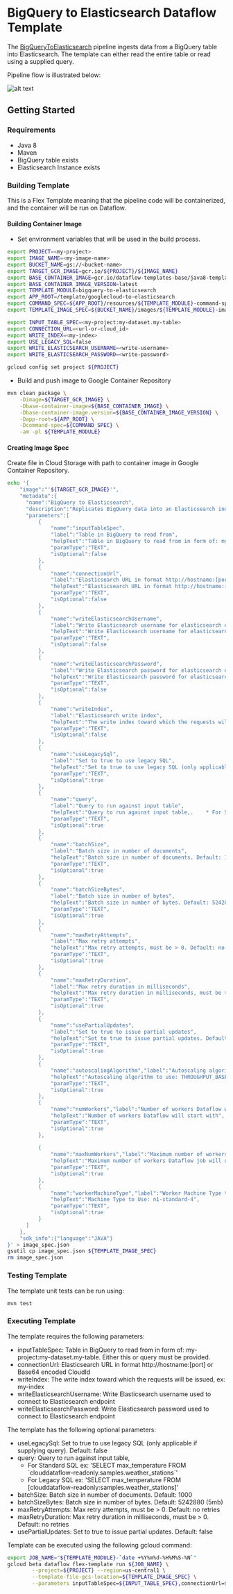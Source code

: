 # BigQuery to Elasticsearch Dataflow Template

The [BigQueryToElasticsearch](../../src/main/java/com/google/cloud/teleport/v2/elasticsearch/templates/BigQueryToElasticsearch.java) pipeline ingests
data from a BigQuery table into Elasticsearch. The template can either read the entire table or read using a supplied query.

Pipeline flow is illustrated below:

![alt text](../img/bigquery-to-elasticsearch-dataflow.png "BigQuery to Elasticsearch pipeline flow")

## Getting Started

### Requirements
* Java 8
* Maven
* BigQuery table exists
* Elasticsearch Instance exists

### Building Template
This is a Flex Template meaning that the pipeline code will be containerized, and the container will be
run on Dataflow.

#### Building Container Image
* Set environment variables that will be used in the build process.
```sh
export PROJECT=<my-project>
export IMAGE_NAME=<my-image-name>
export BUCKET_NAME=gs://<bucket-name>
export TARGET_GCR_IMAGE=gcr.io/${PROJECT}/${IMAGE_NAME}
export BASE_CONTAINER_IMAGE=gcr.io/dataflow-templates-base/java8-template-launcher-base
export BASE_CONTAINER_IMAGE_VERSION=latest
export TEMPLATE_MODULE=bigquery-to-elasticsearch
export APP_ROOT=/template/googlecloud-to-elasticsearch
export COMMAND_SPEC=${APP_ROOT}/resources/${TEMPLATE_MODULE}-command-spec.json
export TEMPLATE_IMAGE_SPEC=${BUCKET_NAME}/images/${TEMPLATE_MODULE}-image-spec.json

export INPUT_TABLE_SPEC=<my-project:my-dataset.my-table>
export CONNECTION_URL=<url-or-cloud_id>
export WRITE_INDEX=<my-index>
export USE_LEGACY_SQL=false
export WRITE_ELASTICSEARCH_USERNAME=<write-username>
export WRITE_ELASTICSEARCH_PASSWORD=<write-password>

gcloud config set project ${PROJECT}
```
* Build and push image to Google Container Repository
```sh
mvn clean package \
    -Dimage=${TARGET_GCR_IMAGE} \
    -Dbase-container-image=${BASE_CONTAINER_IMAGE} \
    -Dbase-container-image.version=${BASE_CONTAINER_IMAGE_VERSION} \
    -Dapp-root=${APP_ROOT} \
    -Dcommand-spec=${COMMAND_SPEC} \
    -am -pl ${TEMPLATE_MODULE}
```

#### Creating Image Spec

Create file in Cloud Storage with path to container image in Google Container Repository.
```sh
echo '{
    "image":"'${TARGET_GCR_IMAGE}'",
    "metadata":{
      "name":"BigQuery to Elasticsearch",
      "description":"Replicates BigQuery data into an Elasticsearch index",
      "parameters":[
          {
              "name":"inputTableSpec",
              "label":"Table in BigQuery to read from",
              "helpText":"Table in BigQuery to read from in form of: my-project:my-dataset.my-table. Either this or query must be provided.",
              "paramType":"TEXT",
              "isOptional":false
          },
          {
              "name":"connectionUrl",
              "label":"Elasticsearch URL in format http://hostname:[port] or Base64 encoded CloudId",
              "helpText":"Elasticsearch URL in format http://hostname:[port] or Base64 encoded CloudId",
              "paramType":"TEXT",
              "isOptional":false
          },
          {
              "name":"writeElasticsearchUsername",
              "label":"Write Elasticsearch username for elasticsearch endpoint",
              "helpText":"Write Elasticsearch username for elasticsearch endpoint",
              "paramType":"TEXT",
              "isOptional":false
          },
          {
              "name":"writeElasticsearchPassword",
              "label":"Write Elasticsearch password for elasticsearch endpoint",
              "helpText":"Write Elasticsearch password for elasticsearch endpoint",
              "paramType":"TEXT",
              "isOptional":false
          },
          {
              "name":"writeIndex",
              "label":"Elasticsearch write index",
              "helpText":"The write index toward which the requests will be issued, ex: my-index",
              "paramType":"TEXT",
              "isOptional":false
          },
          {
              "name":"useLegacySql",
              "label":"Set to true to use legacy SQL",
              "helpText":"Set to true to use legacy SQL (only applicable if supplying query). Default: false",
              "paramType":"TEXT",
              "isOptional":true
          },
          {
              "name":"query",
              "label":"Query to run against input table",
              "helpText":"Query to run against input table,.    * For Standard SQL  ex: 'SELECT max_temperature FROM \`clouddataflow-readonly.samples.weather_stations\`'.    * For Legacy SQL ex: 'SELECT max_temperature FROM [clouddataflow-readonly:samples.weather_stations]'",
              "paramType":"TEXT",
              "isOptional":true
          },
          {
              "name":"batchSize",
              "label":"Batch size in number of documents",
              "helpText":"Batch size in number of documents. Default: 1000",
              "paramType":"TEXT",
              "isOptional":true
          },
          {
              "name":"batchSizeBytes",
              "label":"Batch size in number of bytes",
              "helpText":"Batch size in number of bytes. Default: 5242880 (5mb)",
              "paramType":"TEXT",
              "isOptional":true
          },
          {
              "name":"maxRetryAttempts",
              "label":"Max retry attempts",
              "helpText":"Max retry attempts, must be > 0. Default: no retries",
              "paramType":"TEXT",
              "isOptional":true
          },
          {
              "name":"maxRetryDuration",
              "label":"Max retry duration in milliseconds",
              "helpText":"Max retry duration in milliseconds, must be > 0. Default: no retries",
              "paramType":"TEXT",
              "isOptional":true
          },
          {
              "name":"usePartialUpdates",
              "label":"Set to true to issue partial updates",
              "helpText":"Set to true to issue partial updates. Default: false",
              "paramType":"TEXT",
              "isOptional":true
          },
          {
              "name":"autoscalingAlgorithm","label":"Autoscaling algorithm to use",
              "helpText":"Autoscaling algorithm to use: THROUGHPUT_BASED",
              "paramType":"TEXT",
              "isOptional":true
          },
          {
              "name":"numWorkers","label":"Number of workers Dataflow will start with",
              "helpText":"Number of workers Dataflow will start with",
              "paramType":"TEXT",
              "isOptional":true
          },
  
          {
              "name":"maxNumWorkers","label":"Maximum number of workers Dataflow job will use",
              "helpText":"Maximum number of workers Dataflow job will use",
              "paramType":"TEXT",
              "isOptional":true
          },
          {
              "name":"workerMachineType","label":"Worker Machine Type to use in Dataflow Job",
              "helpText":"Machine Type to Use: n1-standard-4",
              "paramType":"TEXT",
              "isOptional":true
          }
      ]
    },
    "sdk_info":{"language":"JAVA"}
}' > image_spec.json
gsutil cp image_spec.json ${TEMPLATE_IMAGE_SPEC}
rm image_spec.json
```

### Testing Template

The template unit tests can be run using:
```sh
mvn test
```

### Executing Template

The template requires the following parameters:
* inputTableSpec: Table in BigQuery to read from in form of: my-project:my-dataset.my-table. Either this or query must be provided.
* connectionUrl: Elasticsearch URL in format http://hostname:[port] or Base64 encoded CloudId
* writeIndex: The write index toward which the requests will be issued, ex: my-index
* writeElasticsearchUsername: Write Elasticsearch username used to connect to Elasticsearch endpoint
* writeElasticsearchPassword: Write Elasticsearch password used to connect to Elasticsearch endpoint

The template has the following optional parameters:
* useLegacySql: Set to true to use legacy SQL (only applicable if supplying query). Default: false
* query: Query to run against input table,
    * For Standard SQL  ex: 'SELECT max_temperature FROM \`clouddataflow-readonly.samples.weather_stations\`'
    * For Legacy SQL ex: 'SELECT max_temperature FROM [clouddataflow-readonly:samples.weather_stations]'
* batchSize: Batch size in number of documents. Default: 1000
* batchSizeBytes: Batch size in number of bytes. Default: 5242880 (5mb)
* maxRetryAttempts: Max retry attempts, must be > 0. Default: no retries
* maxRetryDuration: Max retry duration in milliseconds, must be > 0. Default: no retries
* usePartialUpdates: Set to true to issue partial updates. Default: false

Template can be executed using the following gcloud command:
```sh
export JOB_NAME="${TEMPLATE_MODULE}-`date +%Y%m%d-%H%M%S-%N`"
gcloud beta dataflow flex-template run ${JOB_NAME} \
        --project=${PROJECT} --region=us-central1 \
        --template-file-gcs-location=${TEMPLATE_IMAGE_SPEC} \
        --parameters inputTableSpec=${INPUT_TABLE_SPEC},connectionUrl=${CONNECTION_URL},writeIndex=${WRITE_INDEX},writeElasticsearchUsername=${WRITE_ELASTICSEARCH_USERNAME},writeElasticsearchPassword=${WRITE_ELASTICSEARCH_PASSWORD},useLegacySql=${USE_LEGACY_SQL}
```
